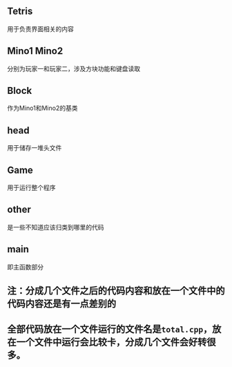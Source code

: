 ##  Tetris
用于负责界面相关的内容

##  Mino1 Mino2
分别为玩家一和玩家二，涉及方块功能和键盘读取

##  Block
作为Mino1和Mino2的基类

##  head
用于储存一堆头文件

##  Game
用于运行整个程序

##  other
是一些不知道应该归类到哪里的代码

##  main
即主函数部分

##  注：分成几个文件之后的代码内容和放在一个文件中的代码内容还是有一点差别的

##  全部代码放在一个文件运行的文件名是`total.cpp`，放在一个文件中运行会比较卡，分成几个文件会好转很多。